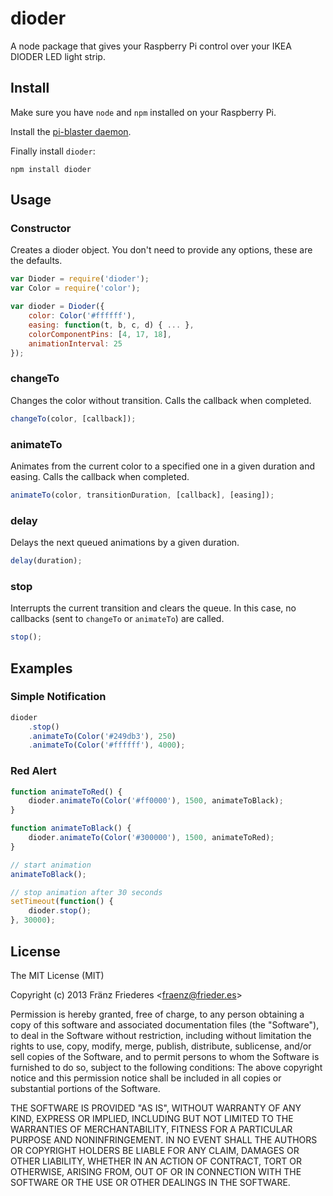 dioder
======

A node package that gives your Raspberry Pi control over your IKEA DIODER LED light strip.

## Install

Make sure you have `node` and `npm` installed on your Raspberry Pi.

Install the [pi-blaster daemon](https://github.com/sarfata/pi-blaster).

Finally install `dioder`:

    npm install dioder


## Usage

### Constructor

Creates a dioder object. You don't need to provide any options, these are the defaults.

```javascript
var Dioder = require('dioder');
var Color = require('color');

var dioder = Dioder({
    color: Color('#ffffff'),
    easing: function(t, b, c, d) { ... },
    colorComponentPins: [4, 17, 18],
    animationInterval: 25
});
```

### changeTo

Changes the color without transition. Calls the callback when completed.

```javascript
changeTo(color, [callback]);
```

### animateTo

Animates from the current color to a specified one in a given duration and easing. Calls the callback when completed.

```javascript
animateTo(color, transitionDuration, [callback], [easing]);
```

### delay

Delays the next queued animations by a given duration.

```javascript
delay(duration);
```

### stop

Interrupts the current transition and clears the queue. In this case, no callbacks (sent to `changeTo` or `animateTo`) are called.

```javascript
stop();
```

## Examples

### Simple Notification

```javascript
dioder
    .stop()
    .animateTo(Color('#249db3'), 250)
    .animateTo(Color('#ffffff'), 4000);
```

### Red Alert

```javascript
function animateToRed() {
    dioder.animateTo(Color('#ff0000'), 1500, animateToBlack);
}

function animateToBlack() {
    dioder.animateTo(Color('#300000'), 1500, animateToRed);
}

// start animation
animateToBlack();

// stop animation after 30 seconds
setTimeout(function() {
    dioder.stop();
}, 30000);
```


## License

The MIT License (MIT)

Copyright (c) 2013 Fränz Friederes <[fraenz@frieder.es](mailto:fraenz@frieder.es)>

Permission is hereby granted, free of charge, to any person obtaining a copy of this software and associated documentation files (the "Software"), to deal in the Software without restriction, including without limitation the rights to use, copy, modify, merge, publish, distribute, sublicense, and/or sell copies of the Software, and to permit persons to whom the Software is furnished to do so, subject to the following conditions:
The above copyright notice and this permission notice shall be included in all copies or substantial portions of the Software.

THE SOFTWARE IS PROVIDED "AS IS", WITHOUT WARRANTY OF ANY KIND, EXPRESS OR IMPLIED, INCLUDING BUT NOT LIMITED TO THE WARRANTIES OF MERCHANTABILITY, FITNESS FOR A PARTICULAR PURPOSE AND NONINFRINGEMENT. IN NO EVENT SHALL THE AUTHORS OR COPYRIGHT HOLDERS BE LIABLE FOR ANY CLAIM, DAMAGES OR OTHER LIABILITY, WHETHER IN AN ACTION OF CONTRACT, TORT OR OTHERWISE, ARISING FROM, OUT OF OR IN CONNECTION WITH THE SOFTWARE OR THE USE OR OTHER DEALINGS IN THE SOFTWARE.
